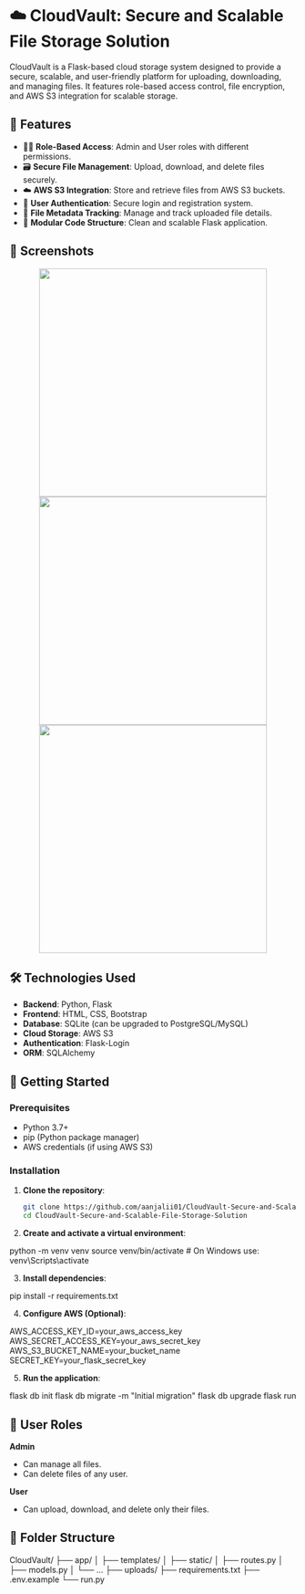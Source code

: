 # ☁️ CloudVault: Secure and Scalable File Storage Solution

CloudVault is a Flask-based cloud storage system designed to provide a secure, scalable, and user-friendly platform for uploading, downloading, and managing files. It features role-based access control, file encryption, and AWS S3 integration for scalable storage.

## 🔐 Features

- 🧑‍💼 **Role-Based Access**: Admin and User roles with different permissions.
- 🗃️ **Secure File Management**: Upload, download, and delete files securely.
- ☁️ **AWS S3 Integration**: Store and retrieve files from AWS S3 buckets.
- 🧾 **User Authentication**: Secure login and registration system.
- 📁 **File Metadata Tracking**: Manage and track uploaded file details.
- 🧩 **Modular Code Structure**: Clean and scalable Flask application.

## 📸 Screenshots

<p align="center">
  <img src="screenshots/login.png" width="400">
  <img src="screenshots/dashboard.png" width="400">
  <img src="screenshots/upload.png" width="400">
</p>

## 🛠️ Technologies Used

- **Backend**: Python, Flask
- **Frontend**: HTML, CSS, Bootstrap
- **Database**: SQLite (can be upgraded to PostgreSQL/MySQL)
- **Cloud Storage**: AWS S3
- **Authentication**: Flask-Login
- **ORM**: SQLAlchemy

## 🚀 Getting Started

### Prerequisites

- Python 3.7+
- pip (Python package manager)
- AWS credentials (if using AWS S3)

### Installation

1. **Clone the repository**:
   ```bash
   git clone https://github.com/aanjalii01/CloudVault-Secure-and-Scalable-File-Storage-Solution.git
   cd CloudVault-Secure-and-Scalable-File-Storage-Solution
2. **Create and activate a virtual environment**:

python -m venv venv
source venv/bin/activate  # On Windows use: venv\Scripts\activate

3. **Install dependencies**:

pip install -r requirements.txt

4. **Configure AWS (Optional)**:

AWS_ACCESS_KEY_ID=your_aws_access_key
AWS_SECRET_ACCESS_KEY=your_aws_secret_key
AWS_S3_BUCKET_NAME=your_bucket_name
SECRET_KEY=your_flask_secret_key

5. **Run the application**:

flask db init
flask db migrate -m "Initial migration"
flask db upgrade
flask run


## 🧪 User Roles

**Admin**

- Can manage all files.
- Can delete files of any user.

**User**

- Can upload, download, and delete only their files.

## 📂 Folder Structure

CloudVault/
├── app/
│   ├── templates/
│   ├── static/
│   ├── routes.py
│   ├── models.py
│   └── ...
├── uploads/
├── requirements.txt
├── .env.example
└── run.py
